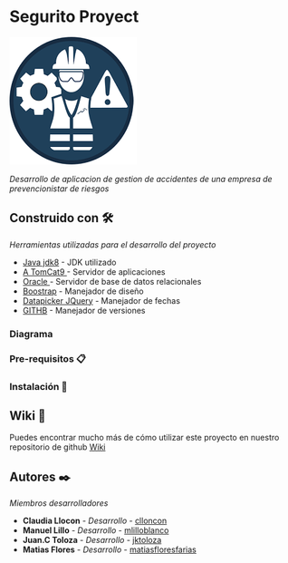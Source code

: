 # Segurito Proyect

[![INSERT YOUR GRAPHIC HERE](https://github.com/Jktolorza/SeguritoProject/blob/master/WebContent/prevencion.png)]()

_Desarrollo de aplicacion de gestion de accidentes de una empresa de prevencionistar de riesgos_

## Construido con 🛠️

_Herramientas utilizadas para el desarrollo del proyecto_


* [Java jdk8](https://www.oracle.com/cl/java/technologies/javase/javase-jdk8-downloads.html) - JDK utilizado
* [A TomCat9 ](https://tomcat.apache.org/download-90.cgi) - Servidor de aplicaciones  
* [Oracle ](https://www.oracle.com/index.html) - Servidor de base de datos relacionales 
* [Boostrap](https://getbootstrap.com/) - Manejador de diseño
* [Datapicker JQuery](https://jqueryui.com/datepicker/) - Manejador de fechas
* [GITHB](https://github.com/Jktolorza/SeguritoProject) - Manejador de versiones 

### Diagrama

### Pre-requisitos 📋

### Instalación 🔧



## Wiki 📖

Puedes encontrar mucho más de cómo utilizar este proyecto en nuestro repositorio de github [Wiki](https://github.com/Jktolorza/SeguritoProject)

## Autores ✒️

_Miembros desarrolladores_

* **Claudia Llocon** - *Desarrollo* - [clloncon](https://github.com/clloncon)
* **Manuel Lillo** - *Desarrollo* - [mlilloblanco](https://github.com/mlilloblanco)
* **Juan.C Toloza** - *Desarrollo* - [jktoloza](https://github.com/Jktolorza)
* **Matias Flores** - *Desarrollo* - [matiasfloresfarias](https://github.com/MatiasFloresFarias)




